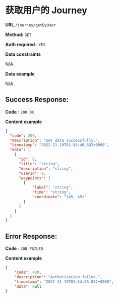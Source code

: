 # 获取用户的 Journey

**URL** `/journey/getByUser`

**Method:** `GET`

**Auth required** : `YES`

**Data constraints**

N/A

**Data example**

N/A

## Success Response:

**Code** : `200 OK`

**Content example**

```json
{
  "code": 200,
  "description": "Get data successfully.",
  "timestamp": "2022-11-19T01:54:46.832+0000",
  "data": [
    {
      "id": 0,
      "title": "string",
      "description": "string",
      "userId": 0,
      "waypoints": [
        {
            "label": "string",
            "time": "string",
            "coordinate": "(45, 45)"
        }
      ]
    }
  ]
}
```

## Error Response:

**Code** : `400 FAILED`

**Content example**

```json
{
    "code": 400,
    "description": "Authorization failed.",
    "timestamp": "2022-11-19T01:54:46.832+0000",
    "data": null
}
```
